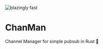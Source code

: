 ![blazingly fast](https://blazingly.fast/api/badge.svg?repo=arrno%2Fchanman)

# ChanMan

Channel Manager for simple pubsub in Rust 🦀
